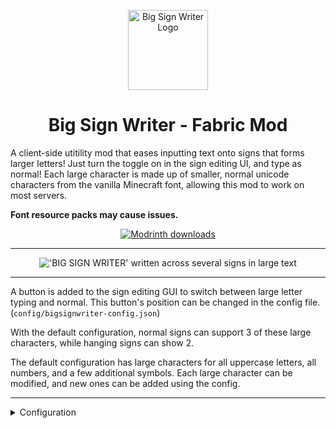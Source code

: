 <p align="center"><img width="128" alt="Big Sign Writer Logo" src="https://github.com/user-attachments/assets/3e093f83-022e-42f4-96b5-39fac32d204c"></p>

<h1 align="center">Big Sign Writer - Fabric Mod</h1>

A client-side utitility mod that eases inputting text onto signs that forms larger letters! Just turn the toggle on in the sign editing UI, and type as normal! Each large character is made up of smaller, normal unicode characters from the vanilla Minecraft font, allowing this mod to work on most servers.

**Font resource packs may cause issues.**

<p align="center">
 <a href="https://modrinth.com/mod/bigsignwriter"><img src="https://img.shields.io/badge/Modrinth-00AF5C?style=for-the-badge&logo=modrinth&labelColor=16181C" alt="Modrinth downloads"></a>
</p>

<hr>

<p align="center">
<img alt="'BIG SIGN WRITER' written across several signs in large text" src="https://cdn.modrinth.com/data/cached_images/e349049404a0248aae271832dce2551e29134458_0.webp">
</p>

<hr>

A button is added to the sign editing GUI to switch between large letter typing and normal. This button's position can be changed in the config file. (`config/bigsignwriter-config.json`)

With the default configuration, normal signs can support 3 of these large characters, while hanging signs can show 2.

The default configuration has large characters for all uppercase letters, all numbers, and a few additional symbols. Each large character can be modified, and new ones can be added using the config.

<hr>
<details>
<summary>Configuration</summary>
<br>
There are two config files, one for general mod settings, and one containing each large character. They are loaded once at runtime, so to make any changes, you'll have to restart your game.

<hr>

### `config/bigsignwriter-config.json`
Contains coordinates to render the 'big characters' button at.
Also contains `characterSeparator`, which dictates what should separate each of the large characters, which is a single space by default.

<hr>

### `config/bigsignwriter-characters.json`
Contains every large character and the normal character they represent.
You may add additional entries, as long as what you want replaced is a single, typeable character.

When editing/creating these large characters, it is important that each line is the exact same width to maintain alignment. Different fonts will have different widths for different characters, so it is a good idea to make these directly inside Minecraft, and then copy each line into the config file.

The default 'T' is a good example, the top line is 3 blocks, which are 9 pixels wide each, making for a total of 27 pixels. Each subsequent line has one block, then on both sides of the block there is 1 space (4 pixels wide), and 1 "thin space" (5 pixels wide), bringing the total in line at 27.

To check that your alignment is good, I like to copy three blocks `███` onto both sides of each line, then modify each line until all the blocks are in line with each other.

A massively helpful tool to aid in this process is [Symbol Chat](https://modrinth.com/mod/symbol-chat), which adds a menu where you can filter every available unicode character by their width, among other things.

</details>

